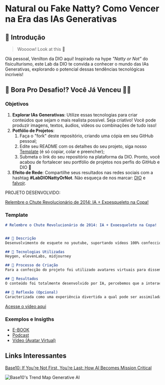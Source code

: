 # Natural ou Fake Natty? Como Vencer na Era das IAs Generativas

## 🚀 Introdução

> Woooow! Look at this 👀

Olá pessoal, Venilton da DIO aqui! Inspirado na hype _"Natty or Not"_ do fisiculturismo, este Lab da DIO te convida a conhecer o mundo das IAs Generativas, explorando o potencial dessas tendências tecnológicas incríveis!

## 🎯 Bora Pro Desafio!? Você Já Venceu 💪🤓

### Objetivos

1. **Explorar IAs Generativas**: Utilize essas tecnologias para criar conteúdos que sejam o mais realista possível. Seja criativo! Você pode produzir imagens, textos, áudios, vídeos ou combinações de tudo isso!
1. **Potfólio de Projetos**:
    1. Faça o "fork" deste repositório, criando uma cópia em seu GitHub pessoal;
    2. Edite seu README com os detalhes do seu projeto, siga nosso [Template](#template) (é só copiar, colar e preencher);
    3. Submeta o link do seu repositório na plataforma da DIO. Pronto, você acabou de fortalecer seu portfólio de projetos nos perfis do GitHub e DIO 🚀
1. **Efeito de Rede**: Compartilhe seus resultados nas redes sociais com a hashtag **#LabDIONattyOrNot**. Não esqueça de nos marcar: [DIO](https://www.linkedin.com/school/dio-makethechange) e [falvojr](https://www.linkedin.com/in/falvojr).

PROJETO DESENVOLVIDO:

[Relembre o Chute Revolucionário de 2014: IA + Exoesqueleto na Copa!](https://www.youtube.com/watch?v=NjQaD5Gv6N0)

### Template

```markdown
# Relembre o Chute Revolucionário de 2014: IA + Exoesqueleto na Copa!


## 📒 Descrição
Desenvolvimento de esquete no youtube, suportando vídeos 100% confeccionados por IA.

## 🤖 Tecnologias Utilizadas
Heygen, elevenLabs, midjourney

## 🧐 Processo de Criação
Para a confecção do projeto foi utilizado avatares virtuais para disseminação do conteúdo do vídeo, dispostos de maneira formal como âncoras de jornais comuns do dia a dia mas comunicando-se com jargões discontraídos gerando atração com o público. Além disso, tomei liberdade para clonar a minha voz e reproduzi-la em um dos avatares.

## 🚀 Resultados
O conteúdo foi totalmente desenvolvido por IA, percebemos que a interação e o modo de se comunicar se aproxima cada vez mais aos meios reais de transmissão.

## 💭 Reflexão (Opcional)
Caracterizada como uma experiência divertida a qual pode ser assimilada como um  poder de alcance incomensurável, ao imaginarmos quanto material pode ser elaborado ou a facilidade cada vez maior de produção através dessas ferramentas.  
```
[Acesse o vídeo aqui](https://www.youtube.com/watch?v=NjQaD5Gv6N0)

### Exemplos e Insigths

- [E-BOOK](/exemplos/E-BOOK.md)
- [Podcast](/exemplos/PODCAST.md)
- [Vídeo (Avatar Virtual)](/exemplos/VIDEO.md)

## Links Interessantes

[Base10: If You’re Not First, You’re Last: How AI Becomes Mission Critical](https://base10.vc/post/generative-ai-mission-critical/)

![Base10's Trend Map Generative AI](https://github.com/digitalinnovationone/lab-natty-or-not/assets/730492/f4df26e8-f8f7-4419-8252-c69d73ea930c)
